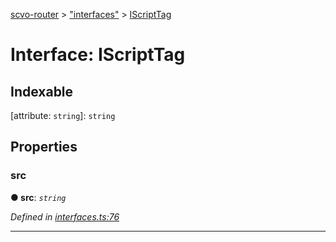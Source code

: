 [scvo-router](../README.md) > ["interfaces"](../modules/_interfaces_.md) > [IScriptTag](../interfaces/_interfaces_.iscripttag.md)



# Interface: IScriptTag

## Indexable

\[attribute: `string`\]:&nbsp;`string`

## Properties
<a id="src"></a>

###  src

**●  src**:  *`string`* 

*Defined in [interfaces.ts:76](https://github.com/scvodigital/scvo-router/blob/138c96a/src/interfaces.ts#L76)*





___


